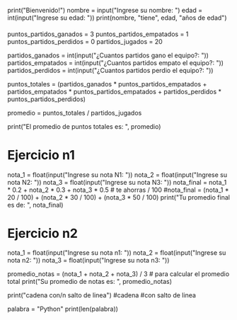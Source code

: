 print("Bienvenido!")
nombre = input("Ingrese su nombre: ")
edad = int(input("Ingrese su edad: "))
print(nombre, "tiene", edad, "años de edad")

####

puntos_partidos_ganados = 3 
puntos_partidos_empatados = 1
puntos_partidos_perdidos = 0 
partidos_jugados = 20

partidos_ganados = int(input("¿Cuantos partidos gano el equipo?: "))
partidos_empatados = int(input("¿Cuantos partidos empato el equipo?: "))
partidos_perdidos = int(input("¿Cuantos partidos perdio el equipo?: "))

puntos_totales = (partidos_ganados * puntos_partidos_empatados 
                  + partidos_empatados * puntos_partidos_empatados 
                  + partidos_perdidos * puntos_partidos_perdidos)

promedio = puntos_totales / partidos_jugados 

print("El promedio de puntos totales es: ", promedio)

####

# Ejercicio n1
nota_1 = float(input("Ingrese su nota N1: "))
nota_2 = float(input("Ingrese su nota N2: "))
nota_3 = float(input("Ingrese su nota N3: "))
nota_final = nota_1 * 0.2 + nota_2 * 0.3 + nota_3 * 0.5 # te ahorras / 100
#nota_final = (nota_1 * 20 / 100) + (nota_2 * 30 / 100) + (nota_3 * 50 / 100)
print("Tu promedio final es de: ", nota_final) 

# Ejercicio n2
nota_1 = float(input("Ingrese su nota n1: "))
nota_2 = float(input("Ingrese su nota n2: "))
nota_3 = float(input("Ingrese su nota n3: "))

promedio_notas = (nota_1 + nota_2 + nota_3) / 3 # para calcular el promedio total
print("Su promedio de notas es: ", promedio_notas) 


print("cadena con/n salto de linea")
#cadena
#con salto de linea     

palabra = "Python"
print(len(palabra))
